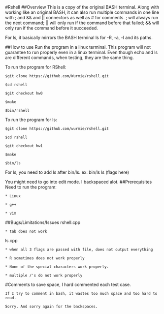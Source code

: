 #Rshell
##Overview
This is a copy of the original BASH terminal. Along with working like an original BASH, it can also run multiple commands in one line with ; and && and || connectors as well as # for comments. ; will always run the next command; || will only run if the command before that failed; && will only run if the command before it succeeded.

For ls, it basically mirrors the BASH terminal ls for -R, -a, -l and its paths. 

##How to use
Run the program in a linux terminal. This program will not guarantee to run properly even in a linux terminal.
Even though echo and ls are different commands, when testing, they are the same thing.

To run the program for RShell:

``$git clone https://github.com/Wurmie/rshell.git``

``$cd rshell``

``$git checkout hw0``

``$make``

``$bin/rshell``


To run the program for ls:

``$git clone https://github.com/wurmie/rshell.git``

``$cd rshell``

``$git checkout hw1``

``$make``

``$bin/ls``

For ls, you need to add ls after bin/ls. ex: bin/ls ls (flags here)

You might need to go into edit mode. I backspaced alot.
##Prerequisites
Need to run the program:

	* Linux

	* g++

	* vim

##Bugs/Limitations/Issues
rshell.cpp

	* tab does not work

ls.cpp

	* when all 3 flags are passed with file, does not output everything
	
	* R sometimes does not work properly
	 
	* None of the special characters work properly.
	 
	* multiple /'s do not work properly

#Comments
	to save space, I hard commented each test case. 
	
	If I try to comment in bash, it wastes too much space and too hard to read. 
	
	Sorry. And sorry again for the backspaces.
